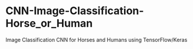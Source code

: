 # CNN-Image-Classification-Horse_or_Human
Image Classification CNN for Horses and Humans using TensorFlow/Keras
